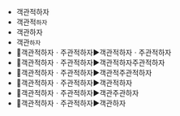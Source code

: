 - 객관적하자
- 객관적`하자`
- 객관하자
- 객관`하자`
- 📌객관적하자ㆍ주관적하자▶️객관적하자ㆍ주관적하자
- 📌객관적하자ㆍ주관적하자▶️객관적하자주관적하자
- 📌객관적하자ㆍ주관적하자▶️객관적주관적하자
- 📌객관적하자ㆍ주관적하자▶️객관적하자
- 📌객관적하자ㆍ주관적하자▶️객관주관하자
- 📌객관적하자ㆍ주관적하자▶️객관하자
